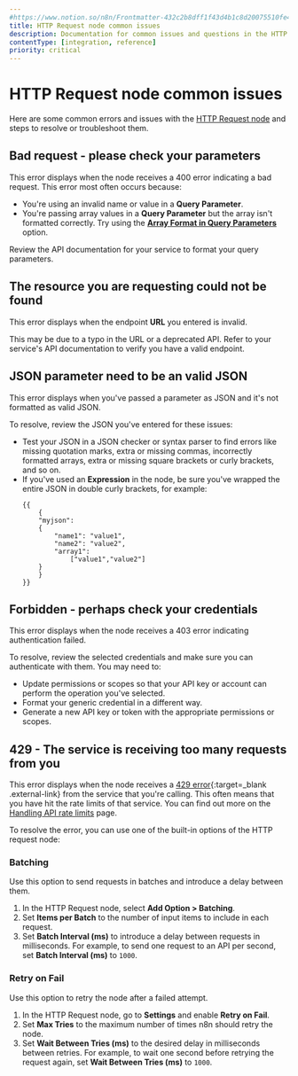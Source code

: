 ```yaml
---
#https://www.notion.so/n8n/Frontmatter-432c2b8dff1f43d4b1c8d20075510fe4
title: HTTP Request node common issues 
description: Documentation for common issues and questions in the HTTP Request node in n8n, a workflow automation platform. Includes details of the issue and suggested solutions.
contentType: [integration, reference]
priority: critical
---
```


# HTTP Request node common issues

Here are some common errors and issues with the [HTTP Request node](/integrations/builtin/core-nodes/n8n-nodes-base.httprequest/) and steps to resolve or troubleshoot them.

## Bad request - please check your parameters

This error displays when the node receives a 400 error indicating a bad request. This error most often occurs because:

* You're using an invalid name or value in a **Query Parameter**.
* You're passing array values in a **Query Parameter** but the array isn't formatted correctly. Try using the [**Array Format in Query Parameters**](/integrations/builtin/core-nodes/n8n-nodes-base.httprequest/#array-format-in-query-parameters) option.

Review the API documentation for your service to format your query parameters.

<!-- vale off -->
## The resource you are requesting could not be found
<!-- vale on -->

This error displays when the endpoint **URL** you entered is invalid.

This may be due to a typo in the URL or a deprecated API. Refer to your service's API documentation to verify you have a valid endpoint.

## JSON parameter need to be an valid JSON

This error displays when you've passed a parameter as JSON and it's not formatted as valid JSON.

To resolve, review the JSON you've entered for these issues:

* Test your JSON in a JSON checker or syntax parser to find errors like missing quotation marks, extra or missing commas, incorrectly formatted arrays, extra or missing square brackets or curly brackets, and so on.
* If you've used an **Expression** in the node, be sure you've wrapped the entire JSON in double curly brackets, for example:
    ```
    {{
        {
        "myjson":
        {
            "name1": "value1",
            "name2": "value2",
            "array1":
                ["value1","value2"]
        }
        }
    }}
    ```

## Forbidden - perhaps check your credentials

This error displays when the node receives a 403 error indicating authentication failed.

To resolve, review the selected credentials and make sure you can authenticate with them. You may need to:

* Update permissions or scopes so that your API key or account can perform the operation you've selected.
* Format your generic credential in a different way.
* Generate a new API key or token with the appropriate permissions or scopes.

## 429 - The service is receiving too many requests from you

This error displays when the node receives a [429 error](https://developer.mozilla.org/en-US/docs/Web/HTTP/Status/429){:target=_blank .external-link} from the service that you're calling. This often means that you have hit the rate limits of that service. You can find out more on the [Handling API rate limits](/integrations/builtin/rate-limits/) page.

To resolve the error, you can use one of the built-in options of the HTTP request node:

### Batching

Use this option to send requests in batches and introduce a delay between them.

1. In the HTTP Request node, select **Add Option > Batching**.
1. Set **Items per Batch** to the number of input items to include in each request.
1. Set **Batch Interval (ms)** to introduce a delay between requests in milliseconds. For example, to send one request to an API per second, set **Batch Interval (ms)** to `1000`.

### Retry on Fail

Use this option to retry the node after a failed attempt.

1. In the HTTP Request node, go to **Settings** and enable **Retry on Fail**.
1. Set **Max Tries** to the maximum number of times n8n should retry the node.
1. Set **Wait Between Tries (ms)** to the desired delay in milliseconds between retries. For example, to wait one second before retrying the request again, set **Wait Between Tries (ms)** to `1000`.

